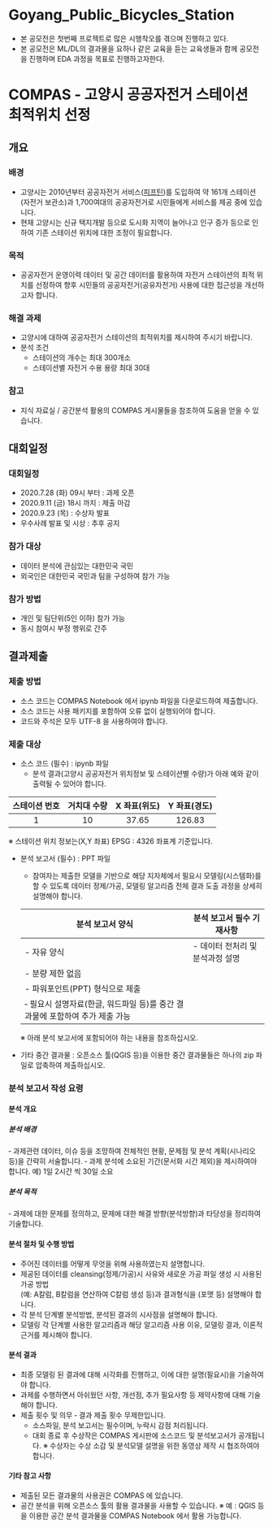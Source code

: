 # Goyang_Public_Bicycles_Station
- 본 공모전은 첫번째 프로젝트로 많은 시행착오를 겪으며 진행하고 있다.
- 본 공모전은 ML/DL의 결과물을 요하나 같은 교육을 듣는 교육생들과 함께 공모전을 진행하며 EDA 과정을 목표로 진행하고자한다.
# COMPAS - 고양시 공공자전거 스테이션 최적위치 선정
## 개요
### 배경
- 고양시는 2010년부터 공공자전거 서비스([피프틴](https://www.fifteenlife.com))를 도입하여 약 161개 스테이션(자전거 보관소)과 1,700여대의 공공자전거로 시민들에게 서비스를 제공 중에 있습니다.
- 현재 고양시는 신규 택지개발 등으로 도시화 지역이 늘어나고 인구 증가 등으로 인하여 기존 스테이션 위치에 대한 조정이 필요합니다.
### 목적
- 공공자전거 운영이력 데이터 및 공간 데이터를 활용하여 자전거 스테이션의 최적 위치를 선정하여 향후 시민들의 공공자전거(공유자전거) 사용에 대한 접근성을 개선하고자 합니다.
### 해결 과제
- 고양시에 대하여 공공자전거 스테이션의 최적위치를 제시하여 주시기 바랍니다.
- 분석 조건
  - 스테이션의 개수는 최대 300개소
  - 스테이션별 자전거 수용 용량 최대 30대
### 참고
- 지식 자료실 / 공간분석 활용의 COMPAS 게시물들을 참조하여 도움을 얻을 수 있습니다.

## 대회일정
### 대회일정
- 2020.7.28 (화) 09시 부터 : 과제 오픈
- 2020.9.11 (금) 18시 까지 : 제출 마감
- 2020.9.23 (목) : 수상자 발표
- 우수사례 발표 및 시상 : 추후 공지
### 참가 대상
- 데이터 분석에 관심있는 대한민국 국민
- 외국인은 대한민국 국민과 팀을 구성하여 참가 가능
### 참가 방법
- 개인 및 팀단위(5인 이하) 참가 가능
- 동시 참여시 부정 행위로 간주

## 결과제출
### 제출 방법
- 소스 코드는 COMPAS Notebook 에서 ipynb 파일을 다운로드하여 제출합니다.
- 소스 코드는 사용 패키지를 포함하여 오류 없이 실행되어야 합니다.
- 코드와 주석은 모두 UTF-8 을 사용하여야 합니다.
### 제출 대상
- 소스 코드 (필수) : ipynb 파일
  - 분석 결과(고양시 공공자전거 위치정보 및 스테이션별 수량)가 아래 예와 같이 출력될 수 있어야 합니다.
  
| 스테이션 번호 | 거치대 수량 | X 좌표(위도) | Y 좌표(경도) |
|:-------------:|:-----------:|:------------:|:------------:|
|       1       |      10     |     37.65    |    126.83    |

  ※ 스테이션 위치 정보는(X,Y 좌표) EPSG : 4326 좌표계 기준입니다.
- 분석 보고서 (필수) : PPT 파일
  - 참여자는 제출한 모델을 기반으로 해당 지자체에서 필요시 모델링(시스템화)를 할 수 있도록
  데이터 정제/가공, 모델링 알고리즘 전체 결과 도출 과정을 상세히 설명해야 합니다.
  
  | 분석 보고서 양식	|   분석 보고서 필수 기재사항   |
  |-----------------|-----------------------------|
  |- 자유 양식      |- 데이터 전처리 및 분석과정 설명|
  |- 분량 제한 없음  |                             |
  |- 파워포인트(PPT) 형식으로 제출 |                |
  | ‑ 필요시 설명자료(한글, 워드파일 등)를 중간 결과물에 포함하여 추가 제출 가능 | |
  
  ※ 아래 분석 보고서에 포함되어야 하는 내용을 참조하십시오.
- 기타 중간 결과물 : 오픈소스 툴(QGIS 등)을 이용한 중간 결과물들은 하나의 zip 파일로 압축하여 제출하십시오.

### 분석 보고서 작성 요령
#### 분석 개요
##### 분석 배경
‑ 과제관련 데이터, 이슈 등을 조망하여 전체적인 현황, 문제점 및 분석 계획(시나리오 등)을 간략히 서술합니다.
‑ 과제 분석에 소요된 기간(문서화 시간 제외)을 제시하여야 합니다.
예) 1일 2시간 씩 30일 소요
##### 분석 목적
‑ 과제에 대한 문제를 정의하고, 문제에 대한 해결 방향(분석방향)과 타당성을 정리하여 기술합니다.
#### 분석 절차 및 수행 방법
- 주어진 데이터를 어떻게 무엇을 위해 사용하였는지 설명합니다.
- 제공된 데이터를 cleansing(정제/가공)시 사유와 새로운 가공 파일 생성 시 사용된 가공 방법\
  (예: A칼럼, B칼럼을 연산하여 C칼럼 생성 등)과 결과형식을 (포맷 등) 설명해야 합니다.
- 각 분석 단계별 분석방법, 분석된 결과의 시사점을 설명해야 합니다.
- 모델링 각 단계별 사용한 알고리즘과 해당 알고리즘 사용 이유, 모델링 결과, 이론적 근거를 제시해야 합니다.
#### 분석 결과
- 최종 모델링 된 결과에 대해 시각화를 진행하고, 이에 대한 설명(필요시)을 기술하여야 합니다.
- 과제를 수행하면서 아쉬웠던 사항, 개선점, 추가 필요사항 등 제약사항에 대해 기술해야 합니다.
- 제출 횟수 및 의무
  ‑ 결과 제출 횟수 무제한입니다.
  - 소스파일, 분석 보고서는 필수이며, 누락시 감점 처리됩니다.
  - 대회 종료 후 수상작은 COMPAS 게시판에 소스코드 및 분석보고서가 공개됩니다. 
  ※ 수상자는 수상 소감 및 분석모델 설명을 위한 동영상 제작 시 협조하여야 합니다.
#### 기타 참고 사항
- 제출된 모든 결과물의 사용권은 COMPAS 에 있습니다.
- 공간 분석을 위해 오픈소스 툴의 활용 결과물을 사용할 수 있습니다.
※ 예 : QGIS 등을 이용한 공간 분석 결과물을 COMPAS Notebook 에서 활용 가능합니다.
